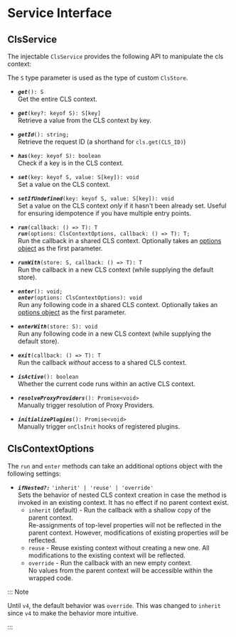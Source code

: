 # Service Interface

## ClsService

The injectable `ClsService` provides the following API to manipulate the cls context:

The `S` type parameter is used as the type of custom `ClsStore`.

-   **_`get`_**`(): S`  
    Get the entire CLS context.

-   **_`get`_**`(key?: keyof S): S[key]`  
    Retrieve a value from the CLS context by key.

-   **_`getId`_**`(): string;`  
    Retrieve the request ID (a shorthand for `cls.get(CLS_ID)`)

-   **_`has`_**`(key: keyof S): boolean`  
    Check if a key is in the CLS context.

-   **_`set`_**`(key: keyof S, value: S[key]): void`  
    Set a value on the CLS context.

-   **_`setIfUndefined`_**`(key: keyof S, value: S[key]): void`  
    Set a value on the CLS context _only_ if it hasn't been already set. Useful for ensuring idempotence if you have multiple entry points.

-   **_`run`_**`(callback: () => T): T`  
    **_`run`_**`(options: ClsContextOptions, callback: () => T): T;`  
    Run the callback in a shared CLS context. Optionally takes an [options object](#clscontextoptions) as the first parameter.

-   **_`runWith`_**`(store: S, callback: () => T): T`  
    Run the callback in a new CLS context (while supplying the default store).

-   **_`enter`_**`(): void;`  
    **_`enter`_**`(options: ClsContextOptions): void`  
    Run any following code in a shared CLS context. Optionally takes an [options object](#clscontextoptions) as the first parameter.

-   **_`enterWith`_**`(store: S): void`  
    Run any following code in a new CLS context (while supplying the default store).

-   **_`exit`_**`(callback: () => T): T`  
    Run the callback _without_ access to a shared CLS context.

-   **_`isActive`_**`(): boolean`  
    Whether the current code runs within an active CLS context.

-   **_`resolveProxyProviders`_**`(): Promise<void>`  
    Manually trigger resolution of Proxy Providers.

-   **_`initializePlugins`_**`(): Promise<void>`  
    Manually trigger `onClsInit` hooks of registered plugins.

## ClsContextOptions

The `run` and `enter` methods can take an additional options object with the following settings:

-   **_`ifNested?:`_** `'inherit' | 'reuse' | 'override'`  
    Sets the behavior of nested CLS context creation in case the method is invoked in an existing context. It has no effect if no parent context exist.
    -   `inherit` (default) - Run the callback with a shallow copy of the parent context.  
        Re-assignments of top-level properties will not be reflected in the parent context. However, modifications of existing properties _will_ be reflected.
    -   `reuse` - Reuse existing context without creating a new one. All modifications to the
        existing context will be reflected.
    -   `override` - Run the callback with an new empty context.  
        No values from the parent context will be accessible within the wrapped code.

::: Note

Until `v4`, the default behavior was `override`. This was changed to `inherit` since `v4` to make the behavior more intuitive.

:::
